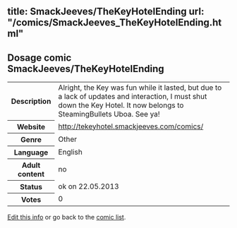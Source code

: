 title: SmackJeeves/TheKeyHotelEnding
url: "/comics/SmackJeeves_TheKeyHotelEnding.html"
---
Dosage comic SmackJeeves/TheKeyHotelEnding
-----------------------------------------

<p id="msg"></p>
<script type="text/javascript">
if (window.location.search === '?edit_info_mail=sent_ok') {
  var elem = document.getElementById("msg");
  elem.innerHTML = 'Edited information sucessfully sent for review, which is usually done daily. Thanks!';
  elem.className = 'ok';
}
</script>
<table class="comicinfo">
<tr>
<th>Description</th><td>Alright, the Key was fun while it lasted, but due to a lack of updates and interaction, I must shut down the Key Hotel. It now belongs to SteamingBullets Uboa. See ya!</td>
</tr>
<tr>
<th>Website</th><td><a href="http://tekeyhotel.smackjeeves.com/comics/">http://tekeyhotel.smackjeeves.com/comics/</a></td>
</tr>
<tr>
<th>Genre</th><td>Other</td>
</tr>
<tr>
<th>Language</th><td>English</td>
</tr>
<tr>
<th>Adult content</th><td>no</td>
</tr>
<tr>
<th>Status</th><td>ok on 22.05.2013</td>
</tr>
<tr>
<th>Votes</th><td>0</td>
</tr>
</table>

[Edit this info](SmackJeeves_TheKeyHotelEnding_edit.html) or go back to the [comic list](../comic-index.html).
